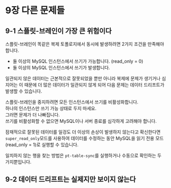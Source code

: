 # 9장 다른 문제들

## 9-1 스플릿-브레인이 가장 큰 위험이다

스플릿-브레인이 똑같은 복제 토폴로지에서 동시에 발생하려면 2가지 조건을 만족해야 합니다.  
- 둘 이상의 MySQL 인스턴스에서 쓰기가 가능합니다. (read_only = 0)  
- 둘 이상의 MySQL 인스턴스에서 쓰기가 발생합니다.

일관되지 않은 데이터는 근본적으로 잘못되었을 뿐만 아니라 복제에 문제가 생기거나 심지어는 이 때문에 더 많은 데이터가 일관되지 않게 되어 다음 문제는 데이터 드리프트가 발생할 수 있습니다.  

스플릿-브레인을 중지하려면 모든 인스턴스에서 쓰기를 비활성화합니다.  
하나의 인스턴스만 쓰기 가능 상태로 두지 마세요.  
그러면 문제가 더 나빠집니다.  
쓰기를 비활성화할 수 없으면 MySQL이나 서버 종료를 심각하게 고려해야 합니다.  

잠재적으로 잘못된 데이터를 일겅도 더 이상의 손상이 발생하지 않는다고 확신한다면 `super_read_only`모드를 사용하여 데이터를 수정하는 동안 MySQL을 읽기 전용 모드(read_only = 1)로 실행할 수 있습니다.  

일치하지 않는 행을 찾는 방법은 `pt-table-sync`를 실행하거나 수동으로 확인하는 두 가지뿐입니다.  


## 9-2 데이터 드리프트는 실제지만 보이지 않는다




